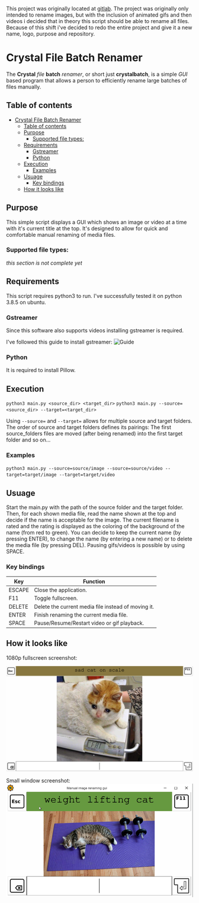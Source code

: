 This project was originally located at [gitlab](https://gitlab.com/christianbrinkmann/image-rename-manual-gui). The project was originally only intended to rename images, but with the inclusion of animated gifs and then videos i decided that in theory this script should be able to rename all files. Because of this shift i've decided to redo the entire project and give it a new name, logo, purpose and repository.

# Crystal File Batch Renamer

The **Crystal** *file* **batch** *renamer*, or short just **crystalbatch**, is a simple *GUI* based program that allows a person to efficiently rename large batches of files manually.

## Table of contents

- [Crystal File Batch Renamer](#crystal-file-batch-renamer)
  - [Table of contents](#table-of-contents)
  - [Purpose](#purpose)
    - [Supported file types:](#supported-file-types)
  - [Requirements](#requirements)
    - [Gstreamer](#gstreamer)
    - [Python](#python)
  - [Execution](#execution)
    - [Examples](#examples)
  - [Usuage](#usuage)
    - [Key bindings](#key-bindings)
  - [How it looks like](#how-it-looks-like)

## Purpose

This simple script displays a GUI which shows an image or video at a time with it's current title at the top. It's designed to allow for quick and comfortable manual renaming of media files.

### Supported file types:

*this section is not complete yet*

## Requirements

This script requires python3 to run. I've successfully tested it on python 3.8.5 on ubuntu.

### Gstreamer

Since this software also supports videos installing gstreamer is required.

I've followed this guide to install gstreamer:
![Guide](http://lifestyletransfer.com/how-to-install-gstreamer-python-bindings/)

### Python

It is required to install Pillow.

## Execution

`python3 main.py <source_dir> <target_dir>`
`python3 main.py --source=<source_dir> --target=<target_dir>`

Using `--source=` and `--target=` allows for multiple source and target folders. The order of source and target folders defines its pairings: The first source_folders files are moved (after being renamed) into the first target folder and so on...

### Examples

`python3 main.py --source=source/image --source=source/video --target=target/image --target=target/video`

## Usuage

Start the main.py with the path of the source folder and the target folder. Then, for each shown media file, read the name shown at the top and decide if the name is acceptable for the image. The current filename is rated and the rating is displayed as the coloring of the background of the name (from red to green). You can decide to keep the current name (by pressing ENTER), to change the name (by entering a new name) or to delete the media file (by pressing DEL). Pausing gifs/videos is possible by using SPACE.

### Key bindings

| Key | Function |
| --- | ---------- |
| ESCAPE | Close the application. |
| F11 | Toggle fullscreen. |
| DELETE | Delete the current media file instead of moving it. |
| ENTER | Finish renaming the current media file.|
| SPACE | Pause/Resume/Restart video or gif playback. |

## How it looks like

1080p fullscreen screenshot:

![Large screenshot of the program](screenshots/screenshot_large.png)

Small window screenshot:
![Small screenshot of the program](screenshots/screenshot.png)
